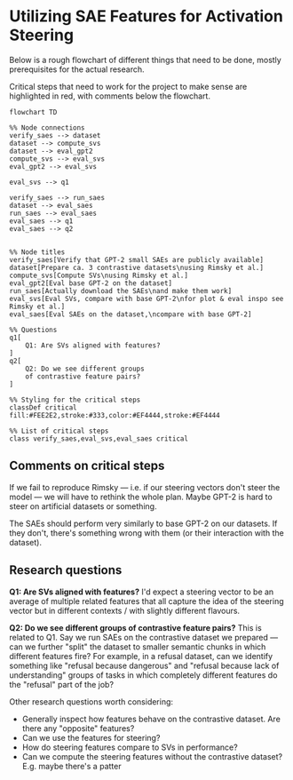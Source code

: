 #  Utilizing SAE Features for Activation Steering

Below is a rough flowchart of different things that need to be done, mostly prerequisites for the actual research.

Critical steps that need to work for the project to make sense are highlighted in red, with comments below the flowchart.

```mermaid
flowchart TD

%% Node connections
verify_saes --> dataset
dataset --> compute_svs
dataset --> eval_gpt2
compute_svs --> eval_svs
eval_gpt2 --> eval_svs

eval_svs --> q1

verify_saes --> run_saes
dataset --> eval_saes
run_saes --> eval_saes
eval_saes --> q1
eval_saes --> q2


%% Node titles
verify_saes[Verify that GPT-2 small SAEs are publicly available]
dataset[Prepare ca. 3 contrastive datasets\nusing Rimsky et al.]
compute_svs[Compute SVs\nusing Rimsky et al.]
eval_gpt2[Eval base GPT-2 on the dataset]
run_saes[Actually download the SAEs\nand make them work]
eval_svs[Eval SVs, compare with base GPT-2\nfor plot & eval inspo see Rimsky et al.]
eval_saes[Eval SAEs on the dataset,\ncompare with base GPT-2]

%% Questions
q1[
    Q1: Are SVs aligned with features?
]
q2[
    Q2: Do we see different groups
    of contrastive feature pairs?
]

%% Styling for the critical steps
classDef critical fill:#FEE2E2,stroke:#333,color:#EF4444,stroke:#EF4444

%% List of critical steps
class verify_saes,eval_svs,eval_saes critical
```

## Comments on critical steps

If we fail to reproduce Rimsky — i.e. if our steering vectors don't steer the model — we will have to rethink the whole plan. Maybe GPT-2 is hard to steer on artificial datasets or something.

The SAEs should perform very similarly to base GPT-2 on our datasets. If they don't, there's something wrong with them (or their interaction with the dataset).


## Research questions

**Q1:  Are SVs aligned with features?** I'd expect a steering vector to be an average of multiple related features that all capture the idea of the steering vector but in different contexts / with slightly different flavours.

**Q2: Do we see different groups of contrastive feature pairs?** This is related to Q1. Say we run SAEs on the contrastive dataset we prepared — can we further "split" the dataset to smaller semantic chunks in which different features fire? For example, in a refusal dataset, can we identify something like "refusal because dangerous" and "refusal because lack of understanding" groups of tasks in which completely different features do the "refusal" part of the job?


Other research questions worth considering:
- Generally inspect how features behave on the contrastive dataset. Are there any "opposite" features?
- Can we use the features for steering?
- How do steering features compare to SVs in performance?
- Can we compute the steering features without the contrastive dataset? E.g. maybe there's a patter
